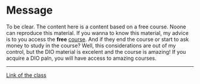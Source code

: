 # Message

To be clear. The content here is a content based on a free course. Noone can reproduce this material. If you wanna to know this material, my advice is to you access the **free** [course](https://web.dio.me/track/coding-the-future-claro-java-spring-boot). And if they end the course or start to ask money to study in the course? Well, this considerations are out of my control, but the DIO material is excelent and the course is amazing! If you acquire a DIO paln, you will have access to amazing courses.

---


[Link of the class](https://web.dio.me/course/conhecendo-collections-java/learning/c2df9772-42ed-4e50-941f-6854fbba79e1?back=/track/coding-the-future-claro-java-spring-boot&tab=undefined&moduleId=undefined)
